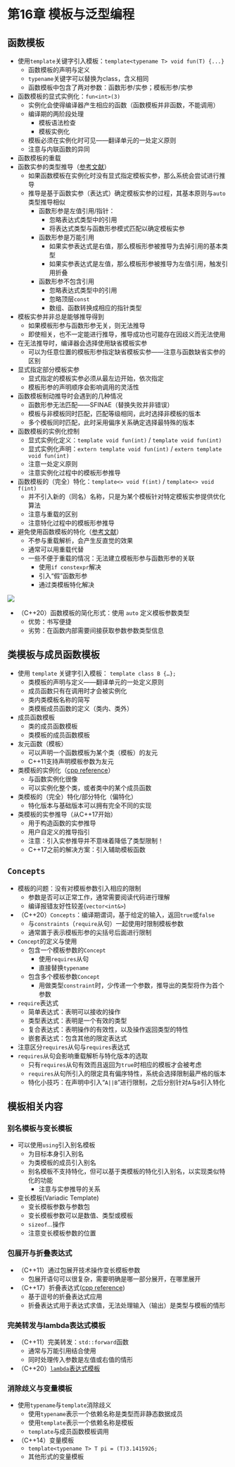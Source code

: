 # 第16章 模板与泛型编程

## 函数模板

- 使用`template`关键字引入模板：`template<typename T> void fun(T) {...}`
  - 函数模板的声明与定义
  - `typename`关键字可以替换为class，含义相同
  - 函数模板中包含了两对参数：函数形参/实参；模板形参/实参
- 函数模板的显式实例化：`fun<int>(3)`
  - 实例化会使得编译器产生相应的函数（函数模板并非函数，不能调用）
  - 编译期的两阶段处理
    - 模板语法检查
    - 模板实例化
  - 模板必须在实例化时可见——翻译单元的一处定义原则
  - 注意与内联函数的异同
- 函数模板的重载
- 函数实参的类型推导（[参考文献](https://www.youtube.com/watch?v=wQxj20X-tIU )）
  - 如果函数模板在实例化时没有显式指定模板实参，那么系统会尝试进行推导
  - 推导是基于函数实参（表达式）确定模板实参的过程，其基本原则与`auto`类型推导相似
    - 函数形参是左值引用/指针：
      - 忽略表达式类型中的引用
      - 将表达式类型与函数形参模式匹配以确定模板实参
    - 函数形参是万能引用
      - 如果实参表达式是右值，那么模板形参被推导为去掉引用的基本类型
      - 如果实参表达式是左值，那么模板形参被推导为左值引用，触发引用折叠
    - 函数形参不包含引用
      - 忽略表达式类型中的引用
      - 忽略顶层`const`
      - 数组、函数转换成相应的指针类型
- 模板实参并非总是能够推导得到
  - 如果模板形参与函数形参无关，则无法推导
  - 即使相关，也不一定能进行推导，推导成功也可能存在因歧义而无法使用
- 在无法推导时，编译器会选择使用缺省模板实参
  - 可以为任意位置的模板形参指定缺省模板实参——注意与函数缺省实参的区别
- 显式指定部分模板实参
  - 显式指定的模板实参必须从最左边开始，依次指定
  - 模板形参的声明顺序会影响调用的灵活性
- 函数模板制动推导时会遇到的几种情况
  - 函数形参无法匹配——SFINAE（替换失败并非错误）
  - 模板与非模板同时匹配，匹配等级相同，此时选择非模板的版本
  - 多个模板同时匹配，此时采用偏序关系确定选择最特殊的版本
- 函数模板的实例化控制
  - 显式实例化定义：`template void fun(int)` / `template void fun(int)`
  - 显式实例化声明：`extern template void fun(int)` / `extern template void fun(int)`
  - 注意一处定义原则
  - 注意实例化过程中的模板形参推导
- 函数模板的（完全）特化：`template<> void f(int)` / `template<> void f(int)`
  - 并不引入新的（同名）名称，只是为某个模板针对特定模板实参提供优化算法
  - 注意与重载的区别
  - 注意特化过程中的模板形参推导
- 避免使用函数模板的特化（[参考文献](https://www.youtube.com/watch?v=wQxj20X-tIU )）
  - 不参与重载解析，会产生反直觉的效果
  - 通常可以用重载代替
  - 一些不便于重载的情况：无法建立模板形参与函数形参的关联
    - 使用`if constexpr`解决
    - 引入“假”函数形参
    - 通过类模板特化解决

![](../pic/image-20221029154555366.png)

- （C++20）函数模板的简化形式：使用 `auto` 定义模板参数类型
  - 优势：书写便捷
  - 劣势：在函数内部需要间接获取参数参数类型信息

## 类模板与成员函数模板

- 使用 `template` 关键字引入模板： `template class B {…};`
  - 类模板的声明与定义——翻译单元的一处定义原则
  - 成员函数只有在调用时才会被实例化
  - 类内类模板名称的简写
  - 类模板成员函数的定义（类内、类外）
- 成员函数模板
  - 类的成员函数模板
  - 类模板的成员函数模板
- 友元函数（模板）
  - 可以声明一个函数模板为某个类（模板）的友元
  - C++11支持声明模板参数为友元
- 类模板的实例化（[cpp reference](https://en.cppreference.com/w/cpp/language/class_template)）
  - 与函数实例化很像
  - 可以实例化整个类，或者类中的某个成员函数
- 类模板的（完全）特化/部分特化（偏特化）
  - 特化版本与基础版本可以拥有完全不同的实现
- 类模板的实参推导（从C++17开始）
  - 用于构造函数的实参推导
  - 用户自定义的推导指引
  - 注意：引入实参推导并不意味着降低了类型限制！
  - C++17之前的解决方案：引入辅助模板函数

## `Concepts`

- 模板的问题：没有对模板参数引入相应的限制
  - 参数是否可以正常工作，通常需要阅读代码进行理解
  - 编译报错友好性较差(`vector<int&>`)
- （C++20）`Concepts`：编译期谓词，基于给定的输入，返回`true`或`false`
  - 与`constraints`（`require`从句）一起使用时限制模板参数
  - 通常置于表示模板形参的尖括号后面进行限制
- `Concept`的定义与使用
  - 包含一个模板参数的`Concept`
    - 使用`requires`从句
    - 直接替换`typename`
  - 包含多个模板参数`Concept`
    - 用做类型`constraint`时，少传递一个参数，推导出的类型将作为首个参数
- `require`表达式
  - 简单表达式：表明可以接收的操作
  - 类型表达式：表明是一个有效的类型
  - 复合表达式：表明操作的有效性，以及操作返回类型的特性
  - 嵌套表达式：包含其他的限定表达式
- 注意区分`requires`从句与`requires`表达式
- `requires`从句会影响重载解析与特化版本的选取
  - 只有`requires`从句有效而且返回为`true`时相应的模板才会被考虑
  - `requires`从句所引入的限定具有偏序特性，系统会选择限制最严格的版本
  - 特化小技巧：在声明中引入“`A||B`”进行限制，之后分别针对`A`与`B`引入特化

## 模板相关内容

### 别名模板与变长模板

- 可以使用`using`引入别名模板
  - 为目标本身引入别名
  - 为类模板的成员引入别名
  - 别名模板不支持特化，但可以基于类模板的特化引入别名，以实现类似特化的功能
    - 注意与实参推导的关系
- 变长模板(Variadic Template)
  - 变长模板参数与参数包
  - 变长模板参数可以是数值、类型或模板
  - `sizeof`...操作
  - 注意变长模板参数的位置

### 包展开与折叠表达式

- （C++11）通过包展开技术操作变长模板参数
  - 包展开语句可以很复杂，需要明确是哪一部分展开，在哪里展开
- （C++17）折叠表达式([cpp reference](https://en.cppreference.com/w/cpp/language/fold))
  - 基于逗号的折叠表达式应用
  - 折叠表达式用于表达式求值，无法处理输入（输出）是类型与模板的情形

### 完美转发与lambda表达式模板

- （C++11）完美转发：`std::forward`函数
  - 通常与万能引用结合使用
  - 同时处理传入参数是左值或右值的情形
- （C++20）[`lambda`表达式模板](https://en.cppreference.com/w/cpp/language/lambda)

### 消除歧义与变量模板

- 使用`typename`与`template`消除歧义
  - 使用`typename`表示一个依赖名称是类型而非静态数据成员
  - 使用`template`表示一个依赖名称是模板
  - `template`与成员函数模板调用
- （C++14）变量模板
  - `template<typename T> T pi = (T)3.1415926;`
  - 其他形式的变量模板